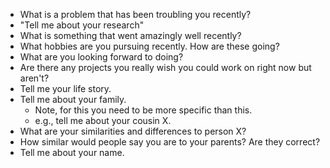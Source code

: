 - What is a problem that has been troubling you recently?
- "Tell me about your research"
- What is something that went amazingly well recently?
- What hobbies are you pursuing recently. How are these going?
- What are you looking forward to doing?
- Are there any projects you really wish you could work on right now but aren't?
- Tell me your life story. 
- Tell me about your family.
	- Note, for this you need to be more specific than this. 
	- e.g., tell me about your cousin X.
- What are your similarities and differences to person X?
- How similar would people say you are to your parents? Are they correct?
- Tell me about your name.